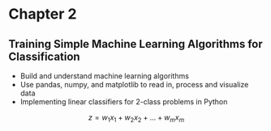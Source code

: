 # Chapter 2

## Training Simple Machine Learning Algorithms for Classification

- Build and understand machine learning algorithms
- Use pandas, numpy, and matplotlib to read in, process and visualize data
- Implementing linear classifiers for 2-class problems in Python

$$
z = w_1x_1 + w_2x_2 + ...+ w_mx_m
$$
